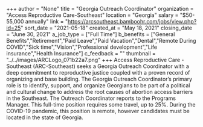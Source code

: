 +++
author = "None"
title = "Georgia Outreach Coordinator"
organization = "Access Reproductive Care-Southeast"
location = "Georgia"
salary = "$50-55,000 annually"
link = "https://arcsoutheast.bamboohr.com/jobs/view.php?id=25"
sort_date = "2021-05-18"
created_at = "May 18, 2021"
closing_date = "June 30, 2021"
a_job_type = ["Full Time"]
b_benefits = ["General Benefits","Retirement","Paid Leave","Paid Vacation","Dental","Remote During COVID","Sick time","Vision","Professional development","Life insurance","Health Insurance"]
c_feedback = ""
thumbnail = "../../images/ARCLogo_071b22a7.png"
+++
Access Reproductive Care - Southeast (ARC-Southeast) seeks a Georgia Outreach Coordinator with a deep commitment to reproductive justice coupled with a proven record of organizing and base building. ​The Georgia Outreach Coordinator’s primary role is to identify, support, and organize Georgians to be part of a political and cultural change to address the root causes of abortion access barriers in the Southeast. The Outreach Coordinator reports to the Programs Manager. This full-time position requires some travel, up to 25%. During the COVID-19 pandemic, this position is remote, however candidates must be located in the state of Georgia. 